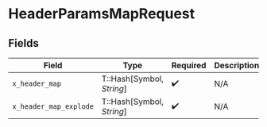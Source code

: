 # HeaderParamsMapRequest


## Fields

| Field                     | Type                      | Required                  | Description               |
| ------------------------- | ------------------------- | ------------------------- | ------------------------- |
| `x_header_map`            | T::Hash[Symbol, *String*] | :heavy_check_mark:        | N/A                       |
| `x_header_map_explode`    | T::Hash[Symbol, *String*] | :heavy_check_mark:        | N/A                       |